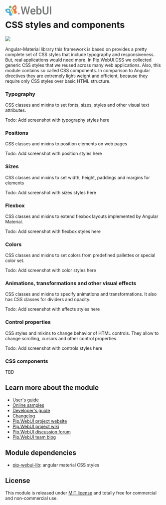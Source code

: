 # <img src="https://github.com/pip-webui/pip-webui/blob/master/doc/Logo.png" alt="Pip.WebUI Logo" style="max-width:30%"> <br/> CSS styles and components

![](https://img.shields.io/badge/license-MIT-blue.svg)

Angular-Material library this framework is based on provides a pretty complete set of CSS styles that include typography and responsiveness. But, real applications would need more. In Pip.WebUI.CSS we collected generic CSS styles that we reused across many web applications. Also, this module contains so called CSS components. In comparison to Angular directives they are extremely light-weight and efficient, because they require only CSS styles over basic HTML structure.

### Typography

CSS classes and mixins to set fonts, sizes, styles and other visual text attributes. 

Todo: Add screenshot with typography styles here

### Positions

CSS classes and mixins to position elements on web pages

Todo: Add screenshot with position styles here

### Sizes

CSS classes and mixins to set width, height, paddings and margins for elements

Todo: Add screenshot with sizes styles here

### Flexbox

CSS classes and mixins to extend flexbox layouts implemented by Angular Material.

Todo: Add screenshot with flexbox styles here

### Colors

CSS classes and mixins to set colors from predefined pallettes or special color set.

Todo: Add screenshot with color styles here

### Animations, transformations and other visual effects

CSS classes and mixins to specify animations and transformations. It also has CSS classes for dividers and opacity.

Todo: Add screenshot with effects styles here

### Control properties

CSS styles and mixins to change behavior of HTML controls. They allow to change scrolling, cursors and other control properties.

Todo: Add screenshot with controls styles here

### CSS components

TBD

## Learn more about the module

- [User's guide](doc/UsersGuide.md)
- [Online samples](http://webui.pipdevs.com/pip-webui-css/index.html)
- [Developer's guide](doc/DevelopersGuide.md)
- [Changelog](CHANGELOG.md)
- [Pip.WebUI project website](http://www.pipwebui.org)
- [Pip.WebUI project wiki](https://github.com/pip-webui/pip-webui/wiki)
- [Pip.WebUI discussion forum](https://groups.google.com/forum/#!forum/pip-webui)
- [Pip.WebUI team blog](https://pip-webui.blogspot.com/)

## <a name="dependencies"></a>Module dependencies

* [pip-webui-lib](https://github.com/pip-webui/pip-webui-lib): angular material CSS styles

## <a name="license"></a>License

This module is released under [MIT license](License) and totally free for commercial and non-commercial use.
